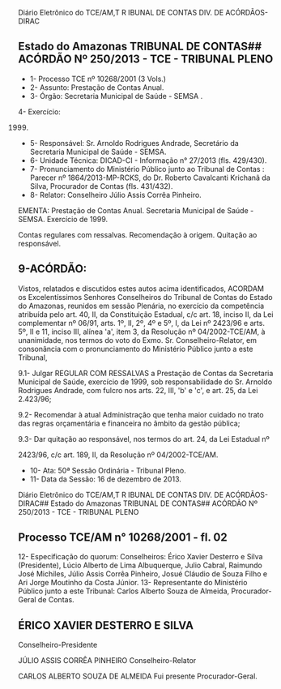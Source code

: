 Diário Eletrônico do TCE/AM,T R IBUNAL DE CONTAS DIV. DE ACÓRDÃOS-DIRAC

## Estado do Amazonas TRIBUNAL DE CONTAS## ACÓRDÃO Nº 250/2013 - TCE - TRIBUNAL PLENO

- 1- Processo TCE nº 10268/2001 (3 Vols.)
- 2- Assunto: Prestação de Contas Anual.
- 3- Órgão: Secretaria Municipal de Saúde - SEMSA .

4- Exercício:

1999.

- 5- Responsável: Sr. Arnoldo Rodrigues Andrade, Secretário da Secretaria Municipal de Saúde - SEMSA.
- 6- Unidade Técnica: DICAD-CI - Informação n° 27/2013 (fls. 429/430).
- 7-  Pronunciamento  do Ministério  Público  junto  ao Tribunal  de  Contas :  Parecer  nº 1864/2013-MP-RCKS, do Dr. Roberto Cavalcanti Krichanã da Silva, Procurador de Contas (fls. 431/432).
- 8- Relator: Conselheiro Júlio Assis Corrêa Pinheiro.

EMENTA: Prestação  de  Contas  Anual.  Secretaria Municipal de Saúde - SEMSA. Exercício de 1999.

Contas regulares com ressalvas. Recomendação à origem. Quitação ao responsável.

## 9-ACÓRDÃO:

Vistos, relatados e discutidos estes autos acima identificados,  ACORDAM os Excelentíssimos  Senhores  Conselheiros  do  Tribunal  de  Contas  do  Estado  do Amazonas, reunidos em sessão Plenária, no exercício da competência atribuída pelo art. 40, II, da Constituição Estadual, c/c art. 18, inciso II, da Lei complementar nº 06/91, arts. 1º,  II,  2º,  4º  e  5º,  I,  da  Lei  nº  2423/96  e  arts.  5º,  II  e  11,  inciso  III,  alínea  'a',  item  3,  da Resolução  nº  04/2002-TCE/AM, à  unanimidade, nos  termos  do  voto  do  Exmo.  Sr. Conselheiro-Relator, em consonância com o pronunciamento do Ministério Público junto a este Tribunal,

9.1-  Julgar REGULAR  COM  RESSALVAS a  Prestação  de  Contas  da Secretaria Municipal de Saúde, exercício de 1999, sob responsabilidade do Sr.  Arnoldo Rodrigues Andrade, com fulcro nos arts. 22, III, 'b' e 'c', e art. 25, da Lei 2.423/96;

9.2- Recomendar à atual Administração que tenha maior cuidado no trato das regras orçamentária e financeira no âmbito da gestão pública;

9.3- Dar quitação ao responsável, nos termos do art. 24, da Lei Estadual nº

2423/96, c/c art. 189, II, da Resolução nº 04/2002-TCE/AM.

- 10- Ata: 50ª Sessão Ordinária - Tribunal Pleno.
- 11- Data da Sessão: 16 de dezembro de 2013.

Diário Eletrônico do TCE/AM,T R IBUNAL DE CONTAS DIV. DE ACÓRDÃOS-DIRAC## Estado do Amazonas TRIBUNAL DE CONTAS## ACÓRDÃO Nº 250/2013 - TCE - TRIBUNAL PLENO

## Processo TCE/AM n° 10268/2001 - fl. 02

12- Especificação do quorum: Conselheiros: Érico Xavier Desterro e Silva (Presidente), Lúcio  Alberto  de  Lima  Albuquerque,  Julio  Cabral,  Raimundo  José  Michiles,  Júlio  Assis Corrêa Pinheiro, Josué Cláudio de Souza Filho e Ari Jorge Moutinho da Costa Júnior. 13- Representante do Ministério Público junto a este Tribunal: Carlos Alberto Souza de Almeida, Procurador-Geral de Contas.

## ÉRICO XAVIER DESTERRO E SILVA

Conselheiro-Presidente

JÚLIO ASSIS CORRÊA PINHEIRO Conselheiro-Relator

CARLOS ALBERTO SOUZA DE ALMEIDA Fui presente Procurador-Geral.